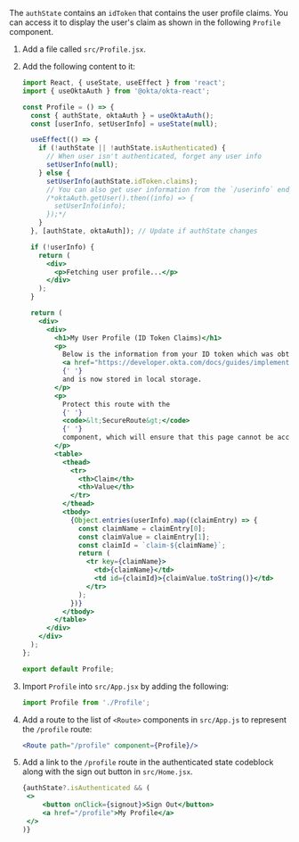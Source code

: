 The `authState` contains an `idToken` that contains the user profile claims. You can access it to display the user's claim as shown in the following `Profile` component.

1. Add a file called `src/Profile.jsx`.

1. Add the following content to it:

   ```jsx
   import React, { useState, useEffect } from 'react';
   import { useOktaAuth } from '@okta/okta-react';

   const Profile = () => {
     const { authState, oktaAuth } = useOktaAuth();
     const [userInfo, setUserInfo] = useState(null);

     useEffect(() => {
       if (!authState || !authState.isAuthenticated) {
         // When user isn't authenticated, forget any user info
         setUserInfo(null);
       } else {
         setUserInfo(authState.idToken.claims);
         // You can also get user information from the `/userinfo` endpoint
         /*oktaAuth.getUser().then((info) => {
           setUserInfo(info);
         });*/
       }
     }, [authState, oktaAuth]); // Update if authState changes

     if (!userInfo) {
       return (
         <div>
           <p>Fetching user profile...</p>
         </div>
       );
     }

     return (
       <div>
         <div>
           <h1>My User Profile (ID Token Claims)</h1>
           <p>
             Below is the information from your ID token which was obtained during the &nbsp;
             <a href="https://developer.okta.com/docs/guides/implement-auth-code-pkce">PKCE Flow</a>
             {' '}
             and is now stored in local storage.
           </p>
           <p>
             Protect this route with the
             {' '}
             <code>&lt;SecureRoute&gt;</code>
             {' '}
             component, which will ensure that this page cannot be accessed until you have authenticated.
           </p>
           <table>
             <thead>
               <tr>
                 <th>Claim</th>
                 <th>Value</th>
               </tr>
             </thead>
             <tbody>
               {Object.entries(userInfo).map((claimEntry) => {
                 const claimName = claimEntry[0];
                 const claimValue = claimEntry[1];
                 const claimId = `claim-${claimName}`;
                 return (
                   <tr key={claimName}>
                     <td>{claimName}</td>
                     <td id={claimId}>{claimValue.toString()}</td>
                   </tr>
                 );
               })}
             </tbody>
           </table>
         </div>
       </div>
     );
   };

   export default Profile;
   ```

1. Import `Profile` into `src/App.jsx` by adding the following:

   ```jsx
   import Profile from './Profile';
   ```

1. Add a route to the list of `<Route>` components in `src/App.js` to represent the `/profile` route:

   ```jsx
   <Route path="/profile" component={Profile}/>
   ```

1. Add a link to the `/profile` route in the authenticated state codeblock along with the sign out button in `src/Home.jsx`.

   ```jsx
   {authState?.isAuthenticated && (
    <>
        <button onClick={signout}>Sign Out</button>
        <a href="/profile">My Profile</a>
    </>
   )}
   ```
